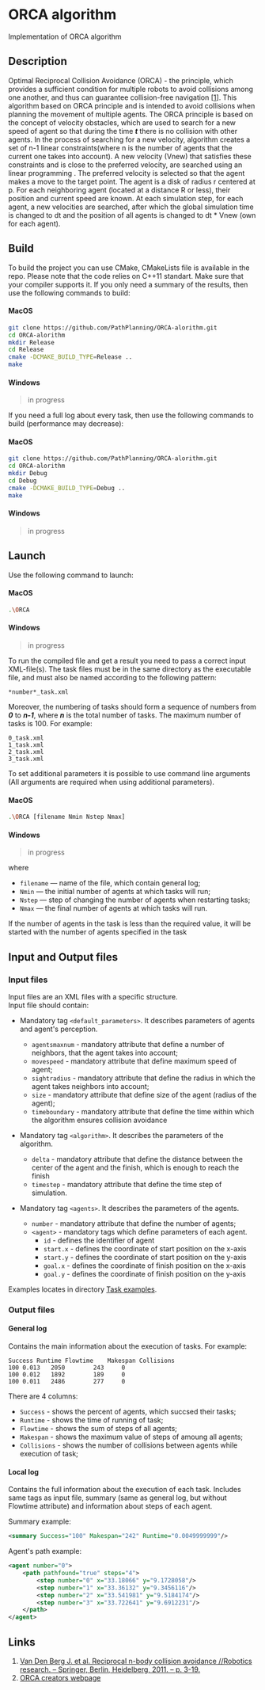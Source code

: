 # ORCA algorithm

Implementation of ORCA algorithm

## Description
Optimal Reciprocal Collision Avoidance (ORCA) - the principle, which provides a sufficient condition for multiple robots to avoid collisions among one another, and thus can guarantee collision-free navigation [[1](http://gamma.cs.unc.edu/ORCA/)]. This algorithm based on ORCA principle and is intended to avoid collisions when planning the movement of multiple agents.
The ORCA principle is based on the concept of velocity obstacles, which are used to search for a new  speed of agent so that during the time **_t_** there is no collision with other agents. In the process of searching for a new velocity, algorithm creates a set of n-1 linear constraints(where n is the number of agents that the current one takes into account). A new velocity (Vnew) that satisfies these constraints and is close to the preferred velocity, are searched using an linear programming . The preferred velocity is selected so that the agent makes a move to the target point. The agent is a disk of radius r centered at p. For each neighboring agent (located at a distance R or less), their position and current speed are known. At each simulation step, for each agent, a new velocities are searched, after which the global simulation time is changed to dt and the position of all agents is changed to dt * Vnew (own for each agent).

## Build

To build the project you can use CMake, CMakeLists file is available in the repo. Please note that the code relies on C++11 standart. Make sure that your compiler supports it. If you only need a summary of the results, then use the following commands to build:
#### MacOS
```bash
git clone https://github.com/PathPlanning/ORCA-alorithm.git
cd ORCA-alorithm
mkdir Release
cd Release
cmake -DCMAKE_BUILD_TYPE=Release ..
make
```
#### Windows
> in progress

If you need a full log about every task, then use the following commands to build (performance may decrease):
#### MacOS
```sh
git clone https://github.com/PathPlanning/ORCA-alorithm.git
cd ORCA-alorithm
mkdir Debug
cd Debug
cmake -DCMAKE_BUILD_TYPE=Debug ..
make
```
#### Windows
> in progress

## Launch
Use the following command to launch:
#### MacOS
```sh
.\ORCA
```
#### Windows
> in progress

To run the compiled file and get a result you need to pass a correct input XML-file(s). The task files must be in the same directory as the executable file, and must also be named according to the following pattern:
```
*number*_task.xml
```
Moreover, the numbering of tasks should form a sequence of numbers from **_0_** to **_n-1_**, where **_n_** is the total number of tasks. The maximum number of tasks is 100.
For example:
```
0_task.xml
1_task.xml
2_task.xml
3_task.xml
```

To set additional parameters it is possible to use command line arguments (All arguments are required when using additional parameters).
#### MacOS
```sh
.\ORCA [filename Nmin Nstep Nmax]
```
#### Windows
> in progress

where 
- `filename` — name of the file, which contain general log;
- `Nmin` — the initial number of agents at which tasks will run;
- `Nstep` — step of changing the number of agents when restarting tasks;
- `Nmax` — the final number of agents at which tasks will run.

If the number of agents in the task is less than the required value, it will be started with the number of agents specified in the task

## Input and Output files
### Input files
Input files are an XML files with a specific structure.  
Input file should contain:

* Mandatory tag `<default_parameters>`. It describes parameters of agents and agent's perception.
    * `agentsmaxnum` - mandatory attribute that define a number of neighbors, that the agent takes into account;
    * `movespeed` - mandatory attribute that define maximum speed of agent;
    * `sightradius` - mandatory attribute that define the radius in which the agent takes neighbors into account;
    * `size` - mandatory attribute that define size of the agent (radius of the agent);
    * `timeboundary` - mandatory attribute that define the time within which the algorithm ensures collision avoidance

* Mandatory tag `<algorithm>`. It describes the parameters of the algorithm.
    * `delta` - mandatory attribute that define the distance between the center of the agent and the finish, which is enough to reach the finish
    * `timestep` - mandatory attribute that define the time step of simulation.
* Mandatory tag `<agents>`. It describes the parameters of the agents.
    * `number` - mandatory attribute that define the number of agents;
    * `<agent>` - mandatory tags which define parameters of each agent.
        * `id` - defines the identifier of agent
        * `start.x` - defines the coordinate of start position on the x-axis 
        * `start.y` - defines the coordinate of start position on the y-axis 
        * `goal.x` - defines the coordinate of finish position on the x-axis 
        * `goal.y` - defines the coordinate of finish position on the y-axis 
  
Examples locates in directory [Task examples](https://github.com/haiot4105/ORCA-alorithm/tree/master/Task%20examples).
### Output files
#### General log
Contains the main information about the execution of tasks. For example:
```
Success	Runtime	Flowtime    Makespan Collisions
100	0.013	2050	    243     0
100	0.012	1892	    189     0
100	0.011	2486	    277     0
```
There are 4 columns:
* `Success` -  shows the percent of agents, which succsed their tasks; 
* `Runtime` -  shows the time of running of task;
* `Flowtime` - shows the sum of steps of all agents;
* `Makespan` - shows the maximum value of steps of amoung all agents;
* `Collisions` - shows the number of collisions between agents while execution of task;

#### Local log

Contains the full information about the execution of each task. 
Includes same tags as input file, summary (same as general log, but without Flowtime attribute) and information about steps of each agent.

Summary example:
```xml
<summary Success="100" Makespan="242" Runtime="0.0049999999"/>
```
Agent's path example:
```xml
<agent number="0">
    <path pathfound="true" steps="4">
        <step number="0" x="33.18066" y="9.1728058"/>
        <step number="1" x="33.36132" y="9.3456116"/>
        <step number="2" x="33.541981" y="9.5184174"/>
        <step number="3" x="33.722641" y="9.6912231"/>
    </path>
</agent>
```
## Links
1. [Van Den Berg J. et al. Reciprocal n-body collision avoidance //Robotics research. – Springer, Berlin, Heidelberg, 2011. – p. 3-19.](http://gamma.cs.unc.edu/ORCA/)
2. [ORCA creators webpage](http://gamma.cs.unc.edu/RVO2/publications/)

